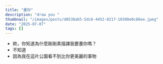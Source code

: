 ```yaml
---
title: "畫你"
description: "draw you "
thumbnail: "/images/posts/d8538ab5-5dc6-4452-8217-10300e0c86ee.jpeg"
date: "2025-07-07"
tags: []
---
```

- 欸，你知道為什麼剛剛素描課我要畫你嗎？
- 不知道
- 因為我在這片公園看不到比你更美麗的事物
